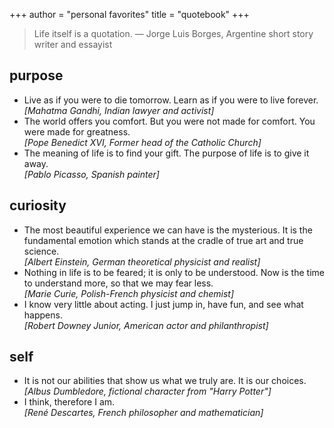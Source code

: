 +++
author = "personal favorites"
title = "quotebook"
+++

> Life itself is a quotation. — Jorge Luis Borges, Argentine short story writer and essayist

## purpose
- Live as if you were to die tomorrow. Learn as if you were to live forever. <br>*[Mahatma Gandhi, Indian lawyer and activist]*
- The world offers you comfort. But you were not made for comfort. You were made for greatness. <br>*[Pope Benedict XVI, Former head of the Catholic Church]*
- The meaning of life is to find your gift. The purpose of life is to give it away. <br>*[Pablo Picasso, Spanish painter]*

## curiosity
- The most beautiful experience we can have is the mysterious. It is the fundamental emotion which stands at the cradle of true art and true science. <br>*[Albert Einstein, German theoretical physicist and realist]*
- Nothing in life is to be feared; it is only to be understood. Now is the time to understand more, so that we may fear less. <br>*[Marie Curie, Polish-French physicist and chemist]*
- I know very little about acting. I just jump in, have fun, and see what happens. <br>*[Robert Downey Junior, American actor and philanthropist]*

## self
- It is not our abilities that show us what we truly are. It is our choices.  <br>*[Albus Dumbledore, fictional character from "Harry Potter"]*
- I think, therefore I am. <br>*[René Descartes, French philosopher and mathematician]*
